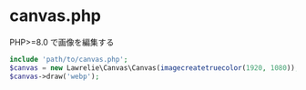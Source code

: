 # canvas.php
PHP>=8.0 で画像を編集する

```php
include 'path/to/canvas.php';
$canvas = new Lawrelie\Canvas\Canvas(imagecreatetruecolor(1920, 1080));
$canvas->draw('webp');
```
